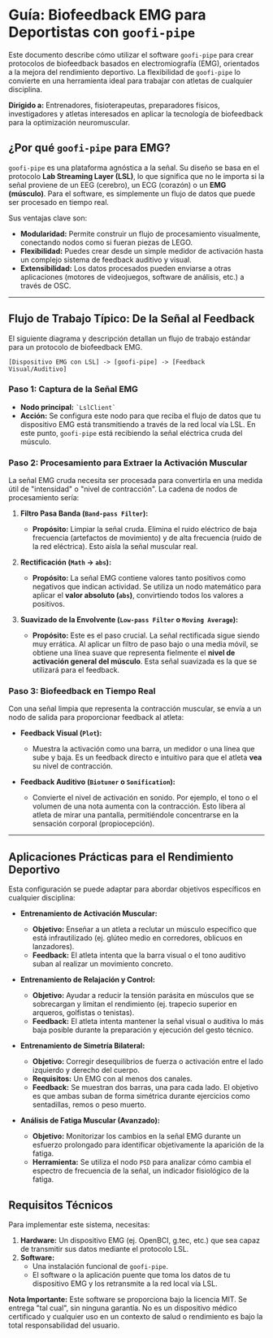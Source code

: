 # Guía: Biofeedback EMG para Deportistas con `goofi-pipe`

Este documento describe cómo utilizar el software `goofi-pipe` para crear protocolos de biofeedback basados en electromiografía (EMG), orientados a la mejora del rendimiento deportivo. La flexibilidad de `goofi-pipe` lo convierte en una herramienta ideal para trabajar con atletas de cualquier disciplina.

**Dirigido a:** Entrenadores, fisioterapeutas, preparadores físicos, investigadores y atletas interesados en aplicar la tecnología de biofeedback para la optimización neuromuscular.

## ¿Por qué `goofi-pipe` para EMG?

`goofi-pipe` es una plataforma agnóstica a la señal. Su diseño se basa en el protocolo **Lab Streaming Layer (LSL)**, lo que significa que no le importa si la señal proviene de un EEG (cerebro), un ECG (corazón) o un **EMG (músculo)**. Para el software, es simplemente un flujo de datos que puede ser procesado en tiempo real.

Sus ventajas clave son:
*   **Modularidad:** Permite construir un flujo de procesamiento visualmente, conectando nodos como si fueran piezas de LEGO.
*   **Flexibilidad:** Puedes crear desde un simple medidor de activación hasta un complejo sistema de feedback auditivo y visual.
*   **Extensibilidad:** Los datos procesados pueden enviarse a otras aplicaciones (motores de videojuegos, software de análisis, etc.) a través de OSC.

---

## Flujo de Trabajo Típico: De la Señal al Feedback

El siguiente diagrama y descripción detallan un flujo de trabajo estándar para un protocolo de biofeedback EMG.

```
[Dispositivo EMG con LSL] -> [goofi-pipe] -> [Feedback Visual/Auditivo]
```

### Paso 1: Captura de la Señal EMG

*   **Nodo principal:** `` `LslClient` ``
*   **Acción:** Se configura este nodo para que reciba el flujo de datos que tu dispositivo EMG está transmitiendo a través de la red local vía LSL. En este punto, `goofi-pipe` está recibiendo la señal eléctrica cruda del músculo.

### Paso 2: Procesamiento para Extraer la Activación Muscular

La señal EMG cruda necesita ser procesada para convertirla en una medida útil de "intensidad" o "nivel de contracción". La cadena de nodos de procesamiento sería:

1.  **Filtro Pasa Banda (`Band-pass Filter`):**
    *   **Propósito:** Limpiar la señal cruda. Elimina el ruido eléctrico de baja frecuencia (artefactos de movimiento) y de alta frecuencia (ruido de la red eléctrica). Esto aísla la señal muscular real.

2.  **Rectificación (`Math` -> `abs`):**
    *   **Propósito:** La señal EMG contiene valores tanto positivos como negativos que indican actividad. Se utiliza un nodo matemático para aplicar el **valor absoluto (`abs`)**, convirtiendo todos los valores a positivos.

3.  **Suavizado de la Envolvente (`Low-pass Filter` o `Moving Average`):**
    *   **Propósito:** Este es el paso crucial. La señal rectificada sigue siendo muy errática. Al aplicar un filtro de paso bajo o una media móvil, se obtiene una línea suave que representa fielmente el **nivel de activación general del músculo**. Esta señal suavizada es la que se utilizará para el feedback.

### Paso 3: Biofeedback en Tiempo Real

Con una señal limpia que representa la contracción muscular, se envía a un nodo de salida para proporcionar feedback al atleta:

*   **Feedback Visual (`Plot`):**
    *   Muestra la activación como una barra, un medidor o una línea que sube y baja. Es un feedback directo e intuitivo para que el atleta **vea** su nivel de contracción.

*   **Feedback Auditivo (`Biotuner` o `Sonification`):**
    *   Convierte el nivel de activación en sonido. Por ejemplo, el tono o el volumen de una nota aumenta con la contracción. Esto libera al atleta de mirar una pantalla, permitiéndole concentrarse en la sensación corporal (propiocepción).

---

## Aplicaciones Prácticas para el Rendimiento Deportivo

Esta configuración se puede adaptar para abordar objetivos específicos en cualquier disciplina:

*   **Entrenamiento de Activación Muscular:**
    *   **Objetivo:** Enseñar a un atleta a reclutar un músculo específico que está infrautilizado (ej. glúteo medio en corredores, oblicuos en lanzadores).
    *   **Feedback:** El atleta intenta que la barra visual o el tono auditivo suban al realizar un movimiento concreto.

*   **Entrenamiento de Relajación y Control:**
    *   **Objetivo:** Ayudar a reducir la tensión parásita en músculos que se sobrecargan y limitan el rendimiento (ej. trapecio superior en arqueros, golfistas o tenistas).
    *   **Feedback:** El atleta intenta mantener la señal visual o auditiva lo más baja posible durante la preparación y ejecución del gesto técnico.

*   **Entrenamiento de Simetría Bilateral:**
    *   **Objetivo:** Corregir desequilibrios de fuerza o activación entre el lado izquierdo y derecho del cuerpo.
    *   **Requisitos:** Un EMG con al menos dos canales.
    *   **Feedback:** Se muestran dos barras, una para cada lado. El objetivo es que ambas suban de forma simétrica durante ejercicios como sentadillas, remos o peso muerto.

*   **Análisis de Fatiga Muscular (Avanzado):**
    *   **Objetivo:** Monitorizar los cambios en la señal EMG durante un esfuerzo prolongado para identificar objetivamente la aparición de la fatiga.
    *   **Herramienta:** Se utiliza el nodo `PSD` para analizar cómo cambia el espectro de frecuencia de la señal, un indicador fisiológico de la fatiga.

## Requisitos Técnicos

Para implementar este sistema, necesitas:
1.  **Hardware:** Un dispositivo EMG (ej. OpenBCI, g.tec, etc.) que sea capaz de transmitir sus datos mediante el protocolo LSL.
2.  **Software:**
    *   Una instalación funcional de `goofi-pipe`.
    *   El software o la aplicación puente que toma los datos de tu dispositivo EMG y los retransmite a la red local vía LSL.

**Nota Importante:** Este software se proporciona bajo la licencia MIT. Se entrega "tal cual", sin ninguna garantía. No es un dispositivo médico certificado y cualquier uso en un contexto de salud o rendimiento es bajo la total responsabilidad del usuario.
